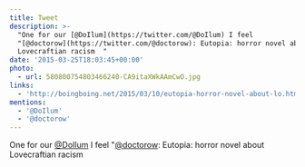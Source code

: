 ```yaml
---
title: Tweet
description: >-
  "One for our [@DoIlum](https://twitter.com/@DoIlum) I feel
  "[@doctorow](https://twitter.com/@doctorow): Eutopia: horror novel about
  Lovecraftian racism  "
date: '2015-03-25T18:03:45+00:00'
photo:
  - url: 580800754803466240-CA9itaXWkAAmCwO.jpg
links:
  - 'http://boingboing.net/2015/03/10/eutopia-horror-novel-about-lo.html'
mentions:
  - '@DoIlum'
  - '@doctorow'
---
```

One for our [@DoIlum](https://twitter.com/@DoIlum) I feel "[@doctorow](https://twitter.com/@doctorow): Eutopia: horror novel about Lovecraftian racism  
